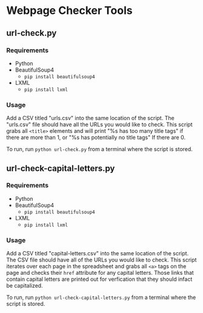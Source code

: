 # Webpage Checker Tools

## url-check.py

### Requirements
* Python
* BeautifulSoup4
  - `pip install beautifulsoup4`
* LXML
  - `pip install lxml`
  
### Usage
Add a CSV titled "urls.csv" into the same location of the script. The "urls.csv" file should have all the URLs you would like to check. This script grabs all `<title>` elements and will print "%s has too many title tags" if there are more than 1, or "%s has potentially no title tags" If there are 0.

To run, run `python url-check.py` from a terminal where the script is stored.

## url-check-capital-letters.py

### Requirements
* Python
* BeautifulSoup4
  - `pip install beautifulsoup4`
* LXML
  - `pip install lxml`

### Usage
Add a CSV titled "capital-letters.csv" into the same location of the script. The CSV file should have all of the URLs you would like to check. This script iterates over each page in the spreadsheet and grabs all `<a>` tags on the page and checks their `href` attribute for any capital letters. Those links that contain capital letters are printed out for verfication that they should infact be capitalized.

To run, run `python url-check-capital-letters.py` from a terminal where the script is stored.
